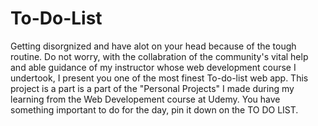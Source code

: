 # To-Do-List
Getting disorgnized and have alot on your head because of the tough routine. Do not worry, with the collabration of the community's vital help and able guidance of my 
instructor whose web development course I undertook, I present you one of the most finest To-do-list web app. This project is a part
is a part of the "Personal Projects" I made during my learning from the Web Developement course at Udemy. You have something important to do for the day, pin it down 
on the TO DO LIST.
